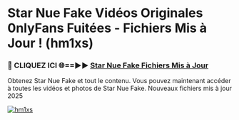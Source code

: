 # Star Nue Fake Vidéos Originales 0nlyFans Fuitées - Fichiers Mis à Jour ! (hm1xs)

<h3>🔴 CLIQUEZ ICI 🌐==►► <a href="https://tinyurl.com/2pmr4ezf" rel="nofollow">Star Nue Fake Fichiers Mis à Jour</a></h3>

Obtenez Star Nue Fake et tout le contenu. Vous pouvez maintenant accéder à toutes les vidéos et photos de Star Nue Fake. Nouveaux fichiers mis à jour 2025

[![hm1xs](https://i.imgur.com/6SNvagu.gif)](https://tinyurl.com/2pmr4ezf)
